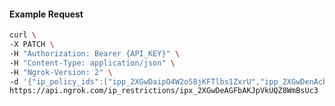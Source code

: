 <!-- Code generated for API Clients. DO NOT EDIT. -->

#### Example Request

```bash
curl \
-X PATCH \
-H "Authorization: Bearer {API_KEY}" \
-H "Content-Type: application/json" \
-H "Ngrok-Version: 2" \
-d '{"ip_policy_ids":["ipp_2XGwDaipO4W2o58jKFTlbs1ZxrU","ipp_2XGwDenAcb8xZRjyNuBMWDmLgji"]}' \
https://api.ngrok.com/ip_restrictions/ipx_2XGwDeAGFbAKJpVkUQZ8WmBsUc3
```

